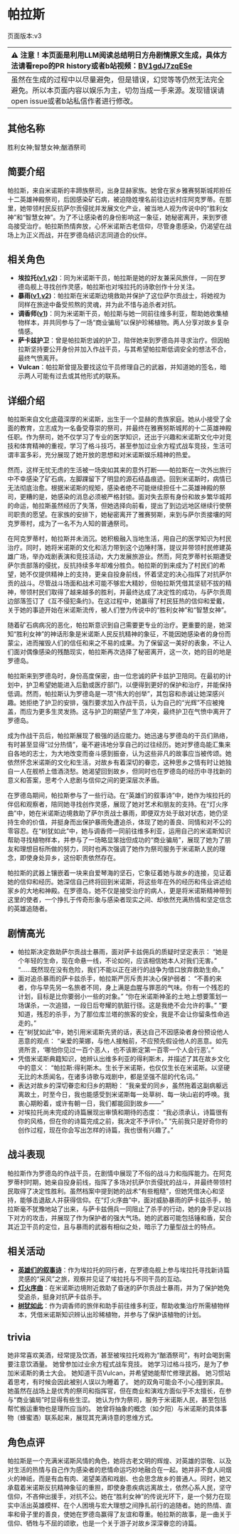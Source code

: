 # 帕拉斯
页面版本:v3
 

| :warning: 注意！本页面是利用LLM阅读总结明日方舟剧情原文生成，具体方法请看repo的PR history或者b站视频：[BV1gdJ7zqESe](https://www.bilibili.com/video/BV1gdJ7zqESe/)         |
|:----------------------------|
| 虽然在生成的过程中以尽量避免，但是错误，幻觉等等仍然无法完全避免。所以本页面内容以娱乐为主，切勿当成一手来源。发现错误请open issue或者b站私信作者进行修改。|



## 其他名称
胜利女神;智慧女神;酗酒祭司
## 简要介绍
帕拉斯，来自米诺斯的丰蹄族祭司，出身显赫家族。她曾在家乡雅赛努斯城邦担任十二英雄神殿祭司，后因感染矿石病，被迫隐姓埋名前往边远村庄阿克罗蒂。在那里，她带领村民反抗萨尔贡侵扰并发展文化产业，被当地人视为传说中的“胜利女神”和“智慧女神”。为了不让感染者的身份影响这一象征，她秘密离开，来到罗德岛接受治疗。帕拉斯热情奔放，心怀米诺斯古老信仰，尽管身患感染，仍渴望在战场上为正义而战，并在罗德岛结识志同道合的伙伴。
## 相关角色
-   **埃拉托([v1](../chars/char_4043_erato.md),[v2](char_4043_erato.md))**：同为米诺斯干员，帕拉斯是她的好友兼采风旅伴，一同在罗德岛舰上寻找创作灵感，帕拉斯也对埃拉托的诗歌创作十分关注。
-   **暴雨([v1](../chars/char_304_zebra.md),[v2](char_304_zebra.md))**：帕拉斯在米诺斯边境救助并保护了这位萨尔贡战士，将她视为同样在旅途中备受煎熬的灵魂，并为此不惜与追杀者对抗。
-   **调香师([v1](../chars/char_181_flower.md))**：同为米诺斯干员，帕拉斯与她一同前往维多利亚，帮助她收集植物样本，并共同参与了一场“商业骗局”以保护珍稀植物。两人分享对故乡复杂情感。
-   **萨卡兹护卫**：曾是帕拉斯忠诚的护卫，陪伴她来到罗德岛并寻求治疗。但因帕拉斯坚持要公开身份并加入作战干员，与其希望帕拉斯低调安全的想法不合，最终气愤离开。
-   **Vulcan**：帕拉斯曾提及要找这位干员修理自己的武器，并知道她的签名，暗示两人可能有过去或其他形式的联系。
## 详细介绍
帕拉斯来自文化底蕴深厚的米诺斯，出生于一个显赫的贵族家庭。她从小接受了全面的教育，立志成为一名备受尊崇的祭司，并最终在雅赛努斯城邦的十二英雄神殿任职。作为祭司，她不仅学习了专业的医学知识，还出于兴趣和米诺斯文化中对竞技和体育精神的重视，学习了格斗技巧，甚至参加过业余方程式战车竞技，生活可谓丰富多彩，充分展现了她开放的思想和对米诺斯娱乐精神的热爱。

然而，这样无忧无虑的生活被一场突如其来的意外打断——帕拉斯在一次外出旅行中不幸感染了矿石病，左脚踝留下了明显的源石结晶痕迹。回到米诺斯时，病情已无法彻底治愈。根据米诺斯的规矩，感染者绝不可能继续担任十二英雄神殿的祭司，更糟的是，她感染的消息必须被严格封锁。面对失去原有身份和故乡繁华城邦的命运，帕拉斯虽然经历了失落，但她选择向前看，提出了到边远地区继续行使祭司职责的愿望。在家族的安排下，她秘密离开了雅赛努斯，来到与萨尔贡接壤的阿克罗蒂村，成为了一名不为人知的普通祭司。

在阿克罗蒂村，帕拉斯并未消沉。她积极融入当地生活，用自己的医学知识为村民治疗。同时，她将米诺斯的文化和活力带到这个边陲村落，提议并带领村民修建英雄广场，举办戏剧表演和竞技活动，大力发展旅游业。然而，阿克罗蒂村长期遭受萨尔贡部落的侵扰，反抗持续多年却难分胜负。帕拉斯的到来成为了村民们的希望，她不仅提供精神上的支持，更亲自投身前线，怀着坚定的决心指挥了对抗萨尔贡的战斗。尽管战斗场面和战术可能不够宏大精妙，但帕拉斯凭借其坚韧不拔的精神，带领村民们取得了越来越多的胜利，并最终达成了决定性的成功，与萨尔贡周边部落签订了《互不侵犯条约》。在这过程中，她赢得了村民狂热的信仰和爱戴，关于她的事迹开始在米诺斯流传，被人们誉为传说中的“胜利女神”和“智慧女神”。

随着矿石病病况的恶化，帕拉斯意识到自己需要更专业的治疗。更重要的是，她深知“胜利女神”的神话形象是米诺斯人民反抗精神的象征，不能因她感染者的身份而蒙尘，进而摧毁人们的信任和来之不易的成果。为了保留这一美好的表象，不让人们面对偶像感染的残酷现实，帕拉斯再次选择了秘密离开，这一次，她的目的地是罗德岛。

帕拉斯来到罗德岛时，身份高度保密，由一位忠诚的萨卡兹护卫陪同。在最初的计划中，护卫希望她能进入后勤或医疗部门，以便得到更好的保护和治疗，并能保持低调。然而，帕拉斯认为罗德岛是一项“伟大的创举”，其包容和赤诚让她深感兴趣。她拒绝了护卫的安排，强烈要求加入作战干员，认为自己的“光辉”不应被掩盖，而应为更多生灵发扬。这与护卫的期望产生了冲突，最终护卫在气愤中离开了罗德岛。

成为作战干员后，帕拉斯展现了极强的适应能力。她迅速与罗德岛的干员们熟络，有时甚至显得“过分热情”，毫不避讳地分享自己的过往经历。她对罗德岛能汇集来自各地的志士，为大地改变而奋斗感到振奋，认为这些非凡的故事应当被传颂。她依然怀念米诺斯的文化和生活，对故乡有着深切的眷恋，这种思乡之情有时让她独自一人在舰桥上借酒浇愁。她渴望回到故乡，但同时也在罗德岛的经历中寻找新的意义和答案，思考个人悲剧与信仰之间的更深层次矛盾。

在罗德岛期间，帕拉斯参与了一些行动。在“英雄们的叙事诗”中，她作为埃拉托的伴侣和观察者，陪同她寻找创作灵感，展现了她对艺术和朋友的支持。在“灯火序曲”中，她在米诺斯边境救助了萨尔贡战士暴雨，即便双方处于敌对状态，她仍坚持生命的价值，并挺身而出保护暴雨免遭追杀，体现了她的善良、同情和对不公的零容忍。在“树犹如此”中，她与调香师一同前往维多利亚，运用自己的米诺斯知识帮助寻找植物样本，并参与了一场略显笨拙但成功的“商业骗局”，展现了她为了朋友和理想目标所做的努力，同时也再次强调了她作为祭司服务于米诺斯人民的理念，即使身处异乡，这份职责依然存在。

帕拉斯的武器上镶嵌着一块来自爱琴海的坚石，它象征着她与故乡的连接，见证着她的信仰和经历。她深信自己终将回到米诺斯，将这些年在外的经历和伟业讲述给家乡的大地和神殿。在罗德岛，她不仅是接受治疗的病人，更是将米诺斯精神带到这里的使者，一个挣扎于传奇形象与感染者现实之间、却依然充满热情和坚定信念的英雄追随者。
## 剧情高光
*   帕拉斯决定救助萨尔贡战士暴雨，面对萨卡兹佣兵的质疑时坚定表示：
    “她是个年轻的生命，现在命悬一线，不论如何，应该相信她本人对我们无害。”
    “......既然现在没有危险，我们不能以正在进行的战争为借口放弃救助生命。”
*   面对追杀暴雨的萨卡兹杀手，帕拉斯严厉斥责并决心保护弱者：
    “不善的来者，你与早先另一名旅者不同，身上满是血腥与罪恶的气味。你有一个残忍的计划，目标是比你要弱小一些的对象。”
    “你在米诺斯神圣的土地上想要策划一场谋杀，一次追猎，一段日后夸耀的肮脏行径。这是我绝不会允许的事。”
    “要知道，残忍的杀手，为了那位库兰塔的旅客的安全，我是不会让你留条性命逃走的。”
*   在“树犹如此”中，她引用米诺斯先贤的话，表达自己不因感染者身份预设他人恶意的观点：
    “亲爱的莱娜，与他人接触前，不应预先假设他人的恶意。如先贤所言，‘哪怕你见过一百个恶人，也不该断定第一百零一个人会行恶’。”
*   凭借米诺斯典籍知识，她辨认出维多利亚的得利斯木，并描述了其在故乡文化中的意义：
    “帕拉斯:得利斯木。生长于米诺斯，也仅仅生长在米诺斯。以坚硬无比的木质闻名，在诸多诗歌与戏剧中，都是坚强不屈的代名词。”
*   表达对故乡的深切眷恋和归乡的期盼：
    “我亲爱的同乡，虽然拖着这副病躯远离故土，时至今日，我也能感受到米诺斯每一处草树、每一块山岩的呼唤。我衷心期盼着，或许有朝一日，我们都能回到故乡——”
*   对埃拉托尚未完成的诗篇展现出审慎和期待的态度：
    “我必须承认，诗篇很有你的风格，但在你的诗篇完成之前，我决定不予评价。”
    “先前我只是好奇你的创作过程，现在你会写出怎样的诗篇，我也很有兴趣了。”
## 战斗表现
帕拉斯作为罗德岛的作战干员，在剧情中展现了不俗的战斗力和指挥能力。在阿克罗蒂村时期，她亲自投身前线，指挥了多场对抗萨尔贡侵扰的战斗，并最终带领村民取得了决定性胜利。虽然档案中提到她的战术“有些粗糙”，但她凭借决心和坚持，能够击退敌人并获得信仰。在“灯火序曲”中，面对威胁暴雨的萨卡兹杀手，帕拉斯毫不犹豫地站了出来，与萨卡兹佣兵一同阻止了杀手的行动，她的身手足以挡下对方的攻击，并展现了作为保护者的强大气场。她的武器可能包括锤和盾，契合其近卫干员的定位，且与暴雨的武器有相似之处，暗示了力量型战士的特点。
## 相关活动
-   **[英雄们的叙事诗](../stories/story_erato_set_1.md)**：作为埃拉托的同行者，在罗德岛舰上参与埃拉托寻找新诗篇灵感的“采风”之旅，观察并见证了埃拉托与不同干员的互动。
-   **[灯火序曲](../stories/act7mini.md)**：在米诺斯边境附近救助了昏迷的萨尔贡战士暴雨，并为了保护她免受追杀，挺身对抗萨卡兹杀手。
-   **[树犹如此](../stories/story_flower_set_2.md)**：作为调香师的旅伴和助手前往维多利亚，帮助收集治疗所需植物样本，凭借米诺斯知识辨认出珍稀植物，并参与了保护该植物的计划。
## trivia
她非常喜欢美酒，经常提及饮酒，甚至被埃拉托戏称为“酗酒祭司”，有时会喝到需要注意饮酒量。
她曾参加过业余方程式战车竞技。
她学习过格斗技巧，是为了参加米诺斯的勇士大会。
她知道干员Vulcan，并希望她能帮忙修理武器。
她习惯站着思考，有时候会因此被别人误以为睡着了。
她的双角可能会不小心撞到家具。
她虽然在战场上是优秀的祭司和指挥官，但在商业和演戏方面似乎不太擅长，在参与“商业骗局”时显得有些生涩。
她认为作为祭司，服务于米诺斯人民，甚至包括帮忙搬运重物也是理所应当的。
她曾将抽象的概念（如夕阳）与米诺斯的具体事物（蜂蜜酒）联系起来，展现其充满诗意的思维方式。
## 角色点评
帕拉斯是一个充满米诺斯风情的角色，她将古老文明的辉煌、对英雄的崇敬、以及对生活的热情与自己作为感染者的悲情命运巧妙地融合在一起。她并非不食人间烟火的神祇，而是有血有肉、渴望美酒和戏剧、也会思念故乡的普通人。同时，她又承载着米诺斯反抗精神象征的重担，即使身患疾病远离故土，依然心系人民，坚守信仰，不吝伸出援手，对抗不公。她在“胜利女神”的传说光环下，是一个努力在现实中活出英雄模样、在个人困境与宏大理想之间挣扎前行的追随者。她的热情、直率和骨子里的善良，使她在罗德岛赢得了友谊和尊重。帕拉斯的故事，是一曲关于信仰、牺牲与不屈的颂歌，也是一个关于游子对故乡深深眷恋的诗篇。